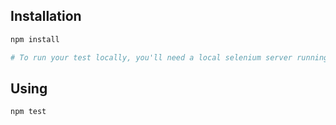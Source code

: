 
## Installation

```bash
npm install

# To run your test locally, you'll need a local selenium server running, you can install and launch a selenium standalone server with chrome, firefox and phantomjs drivers via the following commands in a seperate terminal:
```

## Using

```bash
npm test
```
